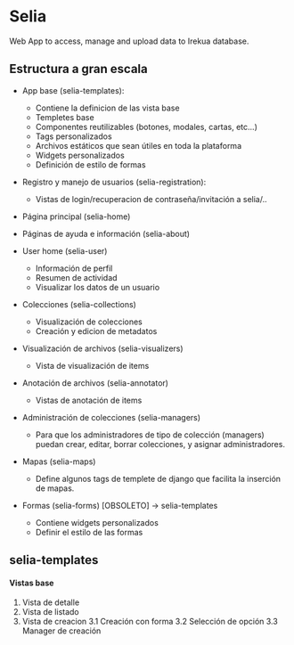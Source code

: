 # Selia

Web App to access, manage and upload data to Irekua database.


## Estructura a gran escala

- App base (selia-templates):
    - Contiene la definicion de las vista base
    - Templetes base
    - Componentes reutilizables (botones, modales, cartas, etc...)
    - Tags personalizados
    - Archivos estáticos que sean útiles en toda la plataforma
    - Widgets personalizados
    - Definición de estilo de formas

- Registro y manejo de usuarios (selia-registration):
    - Vistas de login/recuperacion de contraseña/invitación a selia/..

- Página principal (selia-home)

- Páginas de ayuda e información (selia-about)

- User home (selia-user)
    - Información de perfil
    - Resumen de actividad
    - Visualizar los datos de un usuario

- Colecciones (selia-collections)
    - Visualización de colecciones
    - Creación y edicion de metadatos

- Visualización de archivos (selia-visualizers)
    - Vista de visualización de items

- Anotación de archivos (selia-annotator)
    - Vistas de anotación de items

- Administración de colecciones (selia-managers)
    - Para que los administradores de tipo de colección (managers) puedan
    crear, editar, borrar colecciones, y asignar administradores.

- Mapas (selia-maps)
    - Define algunos tags de templete de django que facilita la inserción de
      mapas.

- Formas (selia-forms) [OBSOLETO] -> selia-templates
    - Contiene widgets personalizados
    - Definir el estilo de las formas


## selia-templates

#### Vistas base

1. Vista de detalle
2. Vista de listado
3. Vista de creacion
    3.1 Creación con forma
    3.2 Selección de opción
    3.3 Manager de creación
